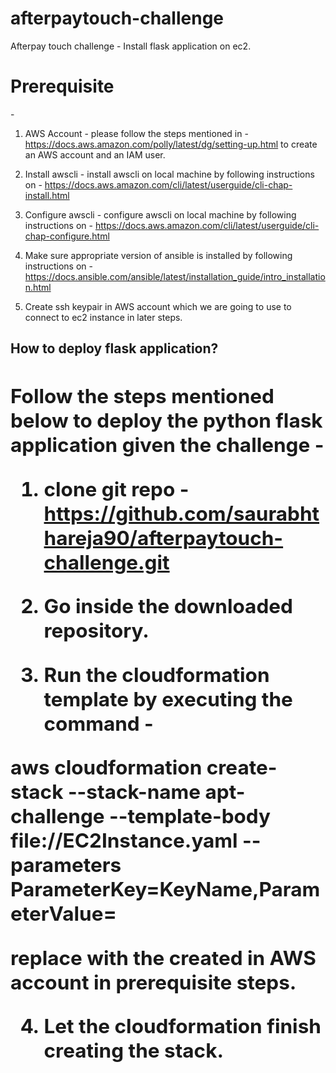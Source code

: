 # afterpaytouch-challenge
Afterpay touch challenge - Install flask application on ec2.

<h1><b>Prerequisite</b></h1> -

1. AWS Account - please follow the steps mentioned in - https://docs.aws.amazon.com/polly/latest/dg/setting-up.html to create an AWS account and an IAM user.

2. Install awscli - install awscli on local machine by following instructions on - https://docs.aws.amazon.com/cli/latest/userguide/cli-chap-install.html

3. Configure awscli - configure awscli on local machine by following instructions on - https://docs.aws.amazon.com/cli/latest/userguide/cli-chap-configure.html

4. Make sure appropriate version of ansible is installed by following instructions on - https://docs.ansible.com/ansible/latest/installation_guide/intro_installation.html

5. Create ssh keypair in AWS account which we are going to use to connect to ec2 instance in later steps.




<h2><b>How to deploy flask application?<b><h2>

Follow the steps mentioned below to deploy the python flask application given the challenge -

1. clone git repo - https://github.com/saurabhthareja90/afterpaytouch-challenge.git

2. Go inside the downloaded repository.

3. Run the cloudformation template by executing the command -

aws cloudformation create-stack --stack-name apt-challenge --template-body file://EC2Instance.yaml --parameters ParameterKey=KeyName,ParameterValue=<ssh-key>

replace  <ssh-key> with the created in AWS account in prerequisite steps.

4. Let the cloudformation finish creating the stack.
